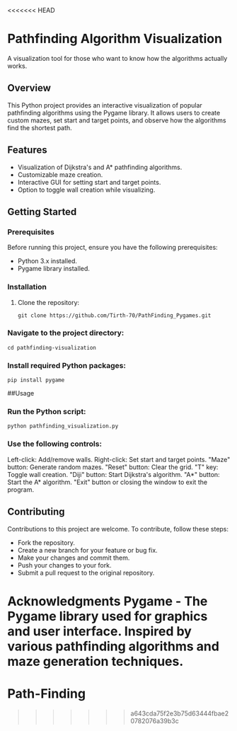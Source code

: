 <<<<<<< HEAD
# Pathfinding Algorithm Visualization
A visualization tool for those who want to know how the algorithms actually works.


## Overview

This Python project provides an interactive visualization of popular pathfinding algorithms using the Pygame library. It allows users to create custom mazes, set start and target points, and observe how the algorithms find the shortest path.

## Features

- Visualization of Dijkstra's and A* pathfinding algorithms.
- Customizable maze creation.
- Interactive GUI for setting start and target points.
- Option to toggle wall creation while visualizing.

## Getting Started

### Prerequisites

Before running this project, ensure you have the following prerequisites:

- Python 3.x installed.
- Pygame library installed.

### Installation

1. Clone the repository:

   ```shell
   git clone https://github.com/Tirth-70/PathFinding_Pygames.git
   ```

### Navigate to the project directory:

```shell
cd pathfinding-visualization
```

### Install required Python packages:

```shell
pip install pygame
```

##Usage
### Run the Python script:

```shell
python pathfinding_visualization.py
```

### Use the following controls:

Left-click: Add/remove walls.
Right-click: Set start and target points.
"Maze" button: Generate random mazes.
"Reset" button: Clear the grid.
"T" key: Toggle wall creation.
"Diji" button: Start Dijkstra's algorithm.
"A*" button: Start the A* algorithm.
"Exit" button or closing the window to exit the program.

## Contributing
Contributions to this project are welcome. To contribute, follow these steps:

- Fork the repository.
- Create a new branch for your feature or bug fix.
- Make your changes and commit them.
- Push your changes to your fork.
- Submit a pull request to the original repository.

Acknowledgments
Pygame - The Pygame library used for graphics and user interface.
Inspired by various pathfinding algorithms and maze generation techniques.
=======
# Path-Finding
>>>>>>> a643cda75f2e3b75d63444fbae20782076a39b3c
